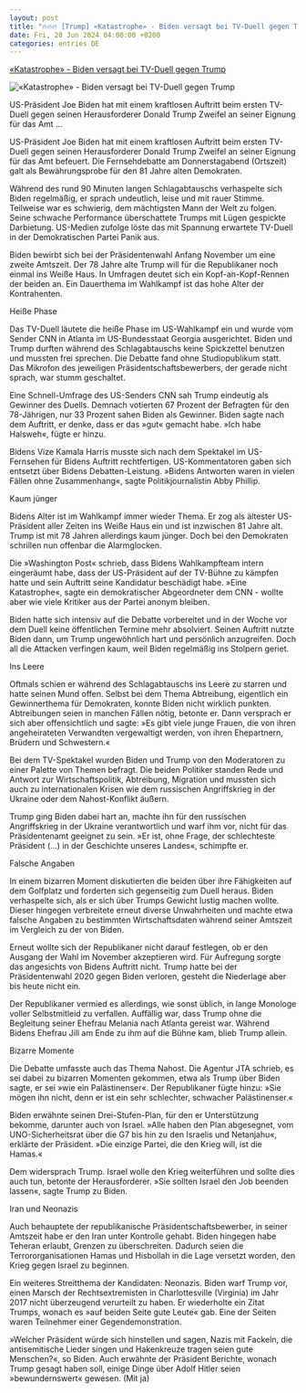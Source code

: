 ```yaml
---
layout: post
title: "🔥🔥🔥 [Trump] «Katastrophe» - Biden versagt bei TV-Duell gegen Trump"
date: Fri, 28 Jun 2024 04:00:00 +0200
categories: entries DE
---
```

[«Katastrophe» - Biden versagt bei TV-Duell gegen Trump](https://www.juedische-allgemeine.de/politik/katastrophe-biden-versagt-bei-tv-duell-gegen-trump/)

![«Katastrophe» - Biden versagt bei TV-Duell gegen Trump](https://www.juedische-allgemeine.de/wp-content/uploads/2024/06/470109016-1440x720-1440x720-c-default.jpg)

US-Präsident Joe Biden hat mit einem kraftlosen Auftritt beim ersten TV-Duell gegen seinen Herausforderer Donald Trump Zweifel an seiner Eignung für das Amt ...

US-Präsident Joe Biden hat mit einem kraftlosen Auftritt beim ersten TV-Duell gegen seinen Herausforderer Donald Trump Zweifel an seiner Eignung für das Amt befeuert. Die Fernsehdebatte am Donnerstagabend (Ortszeit) galt als Bewährungsprobe für den 81 Jahre alten Demokraten.

Während des rund 90 Minuten langen Schlagabtauschs verhaspelte sich Biden regelmäßig, er sprach undeutlich, leise und mit rauer Stimme. Teilweise war es schwierig, dem mächtigsten Mann der Welt zu folgen. Seine schwache Performance überschattete Trumps mit Lügen gespickte Darbietung. US-Medien zufolge löste das mit Spannung erwartete TV-Duell in der Demokratischen Partei Panik aus.

Biden bewirbt sich bei der Präsidentenwahl Anfang November um eine zweite Amtszeit. Der 78 Jahre alte Trump will für die Republikaner noch einmal ins Weiße Haus. In Umfragen deutet sich ein Kopf-an-Kopf-Rennen der beiden an. Ein Dauerthema im Wahlkampf ist das hohe Alter der Kontrahenten.

Heiße Phase

Das TV-Duell läutete die heiße Phase im US-Wahlkampf ein und wurde vom Sender CNN in Atlanta im US-Bundesstaat Georgia ausgerichtet. Biden und Trump durften während des Schlagabtauschs keine Spickzettel benutzen und mussten frei sprechen. Die Debatte fand ohne Studiopublikum statt. Das Mikrofon des jeweiligen Präsidentschaftsbewerbers, der gerade nicht sprach, war stumm geschaltet.

Eine Schnell-Umfrage des US-Senders CNN sah Trump eindeutig als Gewinner des Duells. Demnach votierten 67 Prozent der Befragten für den 78-Jährigen, nur 33 Prozent sahen Biden als Gewinner. Biden sagte nach dem Auftritt, er denke, dass er das »gut« gemacht habe. »Ich habe Halsweh«, fügte er hinzu.

Bidens Vize Kamala Harris musste sich nach dem Spektakel im US-Fernsehen für Bidens Auftritt rechtfertigen. US-Kommentatoren gaben sich entsetzt über Bidens Debatten-Leistung. »Bidens Antworten waren in vielen Fällen ohne Zusammenhang«, sagte Politikjournalistin Abby Phillip.

Kaum jünger

Bidens Alter ist im Wahlkampf immer wieder Thema. Er zog als ältester US-Präsident aller Zeiten ins Weiße Haus ein und ist inzwischen 81 Jahre alt. Trump ist mit 78 Jahren allerdings kaum jünger. Doch bei den Demokraten schrillen nun offenbar die Alarmglocken.

Die »Washington Post« schrieb, dass Bidens Wahlkampfteam intern eingeräumt habe, dass der US-Präsident auf der TV-Bühne zu kämpfen hatte und sein Auftritt seine Kandidatur beschädigt habe. »Eine Katastrophe«, sagte ein demokratischer Abgeordneter dem CNN - wollte aber wie viele Kritiker aus der Partei anonym bleiben.

Biden hatte sich intensiv auf die Debatte vorbereitet und in der Woche vor dem Duell keine öffentlichen Termine mehr absolviert. Seinen Auftritt nutzte Biden dann, um Trump ungewöhnlich hart und persönlich anzugreifen. Doch all die Attacken verfingen kaum, weil Biden regelmäßig ins Stolpern geriet.

Ins Leere

Oftmals schien er während des Schlagabtauschs ins Leere zu starren und hatte seinen Mund offen. Selbst bei dem Thema Abtreibung, eigentlich ein Gewinnerthema für Demokraten, konnte Biden nicht wirklich punkten. Abtreibungen seien in manchen Fällen nötig, betonte er. Dann versprach er sich aber offensichtlich und sagte: »Es gibt viele junge Frauen, die von ihren angeheirateten Verwandten vergewaltigt werden, von ihren Ehepartnern, Brüdern und Schwestern.«

Bei dem TV-Spektakel wurden Biden und Trump von den Moderatoren zu einer Palette von Themen befragt. Die beiden Politiker standen Rede und Antwort zur Wirtschaftspolitik, Abtreibung, Migration und mussten sich auch zu internationalen Krisen wie dem russischen Angriffskrieg in der Ukraine oder dem Nahost-Konflikt äußern.

Trump ging Biden dabei hart an, machte ihn für den russischen Angriffskrieg in der Ukraine verantwortlich und warf ihm vor, nicht für das Präsidentenamt geeignet zu sein. »Er ist, ohne Frage, der schlechteste Präsident (…) in der Geschichte unseres Landes«, schimpfte er.

Falsche Angaben

In einem bizarren Moment diskutierten die beiden über ihre Fähigkeiten auf dem Golfplatz und forderten sich gegenseitig zum Duell heraus. Biden verhaspelte sich, als er sich über Trumps Gewicht lustig machen wollte. Dieser hingegen verbreitete erneut diverse Unwahrheiten und machte etwa falsche Angaben zu bestimmten Wirtschaftsdaten während seiner Amtszeit im Vergleich zu der von Biden.

Erneut wollte sich der Republikaner nicht darauf festlegen, ob er den Ausgang der Wahl im November akzeptieren wird. Für Aufregung sorgte das angesichts von Bidens Auftritt nicht. Trump hatte bei der Präsidentenwahl 2020 gegen Biden verloren, gesteht die Niederlage aber bis heute nicht ein.

Der Republikaner vermied es allerdings, wie sonst üblich, in lange Monologe voller Selbstmitleid zu verfallen. Auffällig war, dass Trump ohne die Begleitung seiner Ehefrau Melania nach Atlanta gereist war. Während Bidens Ehefrau Jill am Ende zu ihm auf die Bühne kam, blieb Trump allein.

Bizarre Momente

Die Debatte umfasste auch das Thema Nahost. Die Agentur JTA schrieb, es sei dabei zu bizarren Momenten gekommen, etwa als Trump über Biden sagte, er sei »wie ein Palästinenser«. Der Republikaner fügte hinzu: »Sie mögen ihn nicht, denn er ist ein sehr schlechter, schwacher Palästinenser.«

Biden erwähnte seinen Drei-Stufen-Plan, für den er Unterstützung bekomme, darunter auch von Israel. »Alle haben den Plan abgesegnet, vom UNO-Sicherheitsrat über die G7 bis hin zu den Israelis und Netanjahu«, erklärte der Präsident. »Die einzige Partei, die den Krieg will, ist die Hamas.«

Dem widersprach Trump. Israel wolle den Krieg weiterführen und sollte dies auch tun, betonte der Herausforderer. »Sie sollten Israel den Job beenden lassen«, sagte Trump zu Biden.

Iran und Neonazis

Auch behauptete der republikanische Präsidentschaftsbewerber, in seiner Amtszeit habe er den Iran unter Kontrolle gehabt. Biden hingegen habe Teheran erlaubt, Grenzen zu überschreiten. Dadurch seien die Terrororganisationen Hamas und Hisbollah in die Lage versetzt worden, den Krieg gegen Israel zu beginnen.

Ein weiteres Streitthema der Kandidaten: Neonazis. Biden warf Trump vor, einen Marsch der Rechtsextremisten in Charlottesville (Virginia) im Jahr 2017 nicht überzeugend verurteilt zu haben. Er wiederholte ein Zitat Trumps, wonach es »auf beiden Seite gute Leute« gab. Eine der Seiten waren Teilnehmer einer Gegendemonstration.

»Welcher Präsident würde sich hinstellen und sagen, Nazis mit Fackeln, die antisemitische Lieder singen und Hakenkreuze tragen seien gute Menschen?«, so Biden. Auch erwähnte der Präsident Berichte, wonach Trump gesagt haben soll, einige Dinge über Adolf Hitler seien »bewundernswert« gewesen. (Mit ja)

